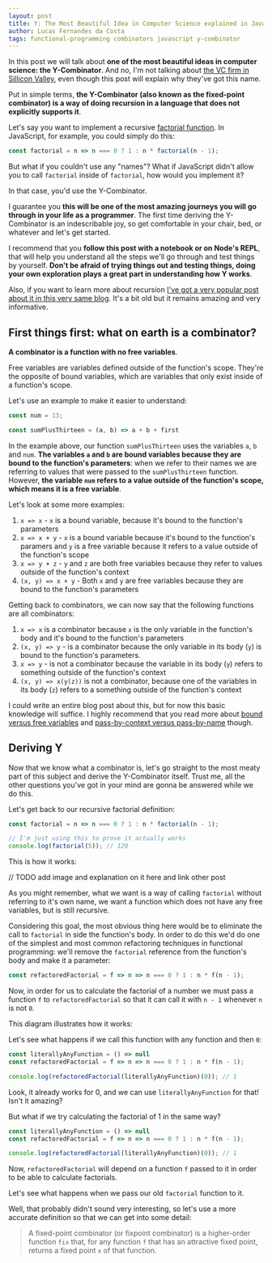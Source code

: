 ```yaml
---
layout: post
title: Y: The Most Beautiful Idea in Computer Science explained in JavaScript
author: Lucas Fernandes da Costa
tags: functional-programming combinators javascript y-combinator
---
```


In this post we will talk about **one of the most beautiful ideas in computer science: the Y-Combinator**. And no, I'm not talking about [the VC firm in Sillicon Valley](http://www.ycombinator.com/), even though this post will explain why they've got this name.

Put in simple terms, **the Y-Combinator (also known as the fixed-point combinator) is a way of doing recursion in a language that does not explicitly supports it**.

Let's say you want to implement a recursive [factorial function](https://en.wikipedia.org/wiki/Factorial). In JavaScript, for example, you could simply do this:

```js
const factorial = n => n === 0 ? 1 : n * factorial(n - 1);
```

But what if you couldn't use any "names"? What if JavaScript didn't allow you to call `factorial` inside of `factorial`, how would you implement it?

In that case, you'd use the Y-Combinator.

I guarantee you **this will be one of the most amazing journeys you will go through in your life as a programmer**. The first time deriving the Y-Combinator is an indescribable joy, so get comfortable in your chair, bed, or whatever and let's get started.

I recommend that you **follow this post with a notebook or on Node's REPL**, that will help you understand all the steps we'll go through and test things by yourself. **Don't be afraid of trying things out and testing things, doing your own exploration plays a great part in understanding how Y works**.

Also, if you want to learn more about recursion [I've got a very popular post about it in this very same blog](/2017/05/08/All-About-Recursion-PTC-TCO-and-STC-in-JavaScript.html). It's a bit old but it remains amazing and very informative.


## **First things first: what on earth is a combinator?**

**A combinator is a function with no free variables**.

Free variables are variables defined outside of the function's scope. They're the opposite of bound variables, which are variables that only exist inside of a function's scope.

Let's use an example to make it easier to understand:

```js
const num = 13;

const sumPlusThirteen = (a, b) => a + b + first
```

In the example above, our function `sumPlusThirteen` uses the variables `a`, `b` and `num`. **The variables `a` and `b` are bound variables because they are bound to the function's parameters**: when we refer to their names we are referring to values that were passed to the `sumPlusThirteen` function. However, **the variable `num` refers to a value outside of the function's scope, which means it is a free variable**.

Let's look at some more examples:

1. `x => x` - `x` is a bound variable, because it's bound to the function's parameters
2. `x => x + y` - `x` is a bound variable because it's bound to the function's paramers and `y` is a free variable because it refers to a value outside of the function's scope
3. `x => y + z` - `y` and `z` are both free variables because they refer to values outside of the function's context
4. `(x, y) => x + y` - Both `x` and `y` are free variables because they are bound to the function's parameters

Getting back to combinators, we can now say that the following functions are all combinators:

1. `x => x` is a combinator because `x` is the only variable in the function's body and it's bound to the function's parameters
2. `(x, y) => y` - is a combinator because the only variable in its body (`y`) is bound to the function's parameters.
4. `x => y` - is not a combinator because the variable in its body (`y`) refers to something outside of the function's context
5. `(x, y) => x(y(z))` is not a combinator, because one of the variables in its body (`z`) refers to a something outside of the function's context

I could write an entire blog post about this, but for now this basic knowledge will suffice. I highly recommend that you read more about [bound versus free variables](https://stackoverflow.com/questions/21855838/what-are-free-and-bound-variables) and [pass-by-context versus pass-by-name](https://stackoverflow.com/questions/838079/what-is-pass-by-name-and-how-does-it-work-exactly) though.


## **Deriving Y**

Now that we know what a combinator is, let's go straight to the most meaty part of this subject and derive the Y-Combinator itself. Trust me, all the other questions you've got in your mind are gonna be answered while we do this.

Let's get back to our recursive factorial definition:

```js
const factorial = n => n === 0 ? 1 : n * factorial(n - 1);

// I'm just using this to prove it actually works
console.log(factorial(5)); // 120
```

This is how it works:

// TODO add image and explanation on it here and link other post

As you might remember, what we want is a way of calling `factorial` without referring to it's own name, we want a function which does not have any free variables, but is still recursive.

Considering this goal, the most obvious thing here would be to eliminate the call to `factorial` in side the function's body. In order to do this we'd do one of the simplest and most common refactoring techniques in functional programming: we'll remove the `factorial` reference from the function's body and make it a parameter:

```js
const refactoredFactorial = f => n => n === 0 ? 1 : n * f(n - 1);
```

Now, in order for us to calculate the factorial of a number we must pass a function `f` to `refactoredFactorial` so that it can call it with `n - 1` whenever `n` is not `0`.

This diagram illustrates how it works:

Let's see what happens if we call this function with any function and then `0`:

```js
const literallyAnyFunction = () => null
const refactoredFactorial = f => n => n === 0 ? 1 : n * f(n - 1);

console.log(refactoredFactorial(literallyAnyFunction)(0)); // 1
```

Look, it already works for 0, and we can use `literallyAnyFunction` for that! Isn't it amazing?

But what if we try calculating the factorial of 1 in the same way?

```js
const literallyAnyFunction = () => null
const refactoredFactorial = f => n => n === 0 ? 1 : n * f(n - 1);

console.log(refactoredFactorial(literallyAnyFunction)(0)); // 1
```


Now, `refactoredFactorial` will depend on a function `f` passed to it in order to be able to calculate factorials.

Let's see what happens when we pass our old `factorial` function to it.






Well, that probably didn't sound very interesting, so let's use a more accurate definition so that we can get into some detail:

> A fixed-point combinator (or fixpoint combinator) is a higher-order function `fix` that, for any function `f` that has an attractive fixed point, returns a fixed point `x` of that function.



